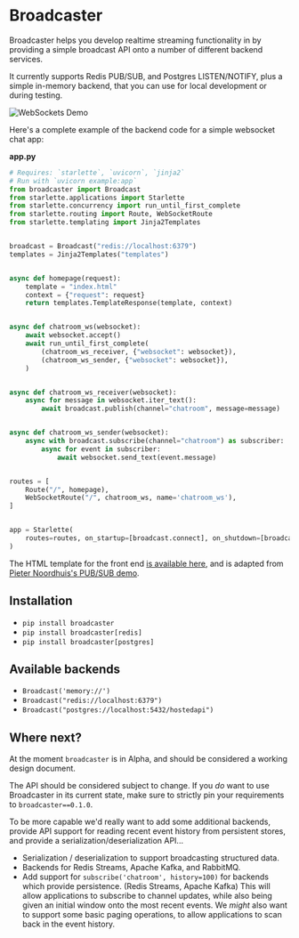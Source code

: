 # Broadcaster

Broadcaster helps you develop realtime streaming functionality in by providing
a simple broadcast API onto a number of different backend services.

It currently supports Redis PUB/SUB, and Postgres LISTEN/NOTIFY, plus a simple
in-memory backend, that you can use for local development or during testing.

<img src="https://raw.githubusercontent.com/encode/broadcaster/master/docs/demo.gif" alt='WebSockets Demo'>

Here's a complete example of the backend code for a simple websocket chat app:

**app.py**

```python
# Requires: `starlette`, `uvicorn`, `jinja2`
# Run with `uvicorn example:app`
from broadcaster import Broadcast
from starlette.applications import Starlette
from starlette.concurrency import run_until_first_complete
from starlette.routing import Route, WebSocketRoute
from starlette.templating import Jinja2Templates


broadcast = Broadcast("redis://localhost:6379")
templates = Jinja2Templates("templates")


async def homepage(request):
    template = "index.html"
    context = {"request": request}
    return templates.TemplateResponse(template, context)


async def chatroom_ws(websocket):
    await websocket.accept()
    await run_until_first_complete(
        (chatroom_ws_receiver, {"websocket": websocket}),
        (chatroom_ws_sender, {"websocket": websocket}),
    )


async def chatroom_ws_receiver(websocket):
    async for message in websocket.iter_text():
        await broadcast.publish(channel="chatroom", message=message)


async def chatroom_ws_sender(websocket):
    async with broadcast.subscribe(channel="chatroom") as subscriber:
        async for event in subscriber:
            await websocket.send_text(event.message)


routes = [
    Route("/", homepage),
    WebSocketRoute("/", chatroom_ws, name='chatroom_ws'),
]


app = Starlette(
    routes=routes, on_startup=[broadcast.connect], on_shutdown=[broadcast.disconnect],
)
```

The HTML template for the front end [is available here](https://github.com/encode/broadcaster/blob/master/templates/index.html), and is adapted from [Pieter Noordhuis's PUB/SUB demo](https://gist.github.com/pietern/348262).


## Installation

* `pip install broadcaster`
* `pip install broadcaster[redis]`
* `pip install broadcaster[postgres]`

## Available backends

* `Broadcast('memory://')`
* `Broadcast("redis://localhost:6379")`
* `Broadcast("postgres://localhost:5432/hostedapi")`

## Where next?

At the moment `broadcaster` is in Alpha, and should be considered a working design document.

The API should be considered subject to change. If you *do* want to use Broadcaster in its current
state, make sure to strictly pin your requirements to `broadcaster==0.1.0`.

To be more capable we'd really want to add some additional backends, provide API support for reading recent event history from persistent stores, and provide a serialization/deserialization API...

* Serialization / deserialization to support broadcasting structured data.
* Backends for Redis Streams, Apache Kafka, and RabbitMQ.
* Add support for `subscribe('chatroom', history=100)` for backends which provide persistence. (Redis Streams, Apache Kafka) This will allow applications to subscribe to channel updates, while also being given an initial window onto the most recent events. We *might* also want to support some basic paging operations, to allow applications to scan back in the event history.
